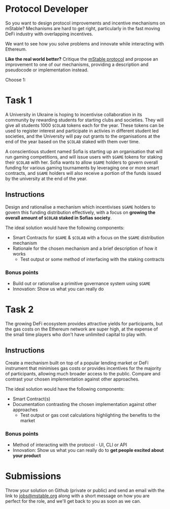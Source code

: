 # Protocol Developer

So you want to design protocol improvements and incentive mechanisms on mStable?
Mechanisms are hard to get right, particularly in the fast moving DeFi industry with overlapping incentives.

We want to see how you solve problems and innovate while interacting with Ethereum.

**Like the real world better?** Critique the [mStable protocol](https://github.com/mstable/mstable-contracts) and propose an improvement to one of our mechanisms, providing a description and pseudocode or implementation instead.

Choose 1:

# Task 1

A University in Ukraine is hoping to incentivise collaboration in its community by rewarding students for starting clubs and societies. They will give all students 1000 `$COLAB` tokens each for the year. These tokens can be used to register interest and participate in activies in different student led societies, and the University will pay out
grants to the organisations at the end of the year based on the `$COLAB` staked with them over time.

A conscientious student named Sofia is starting up an organisation that will run gaming competitions, and will issue users with `$GAME` tokens for staking their `$COLAB` with her. Sofia wants to allow `$GAME` holders to govern overall funding for various gaming tournaments by leveraging one or more smart contracts, and `$GAME` holders will also receive a portion of the funds issued by the university at the end of the year.

## Instructions

Design and rationalise a mechanism which incentivises `$GAME` holders to govern this funding distribution effectively, with a focus on **growing the overall amount of `$COLAB` staked in Sofias society**.

The ideal solution would have the following components:

- Smart Contracts for `$GAME` & `$COLAB` with a focus on the `$GAME` distribution mechanism
- Rationale for the chosen mechanism and a brief description of how it works
  - Test output or some method of interfacing with the staking contracts

### Bonus points

- Build out or rationalise a primitive governance system using `$GAME`
- Innovation: Show us what you can really do

# Task 2

The growing DeFi ecosystem provides attractive yields for participants, but the gas costs on the Ethereum network are super high, at the expense of the small time players who don't have unlimited capital to play with.

## Instructions

Create a mechanism built on top of a popular lending market or DeFi instrument that minimises gas costs or provides incentives for the majority of participants, allowing much broader access to the public. Compare and contrast your chosen implementation against other approaches.

The ideal solution would have the following components:

- Smart Contract(s)
- Documentation contrasting the chosen implementation against other approaches
  - Test output or gas cost calculations highlighting the benefits to the market

### Bonus points

- Method of interacting with the protocol - UI, CLI or API
- Innovation: Show us what you can really do to **get people excited about your product**

# Submissions

Throw your solution on Github (private or public) and send an email with the link to [jobs@mstable.org](mailto:jobs@mstable.org) along with a short message on how you are perfect for the role, and we'll get back to you as soon as we can.
